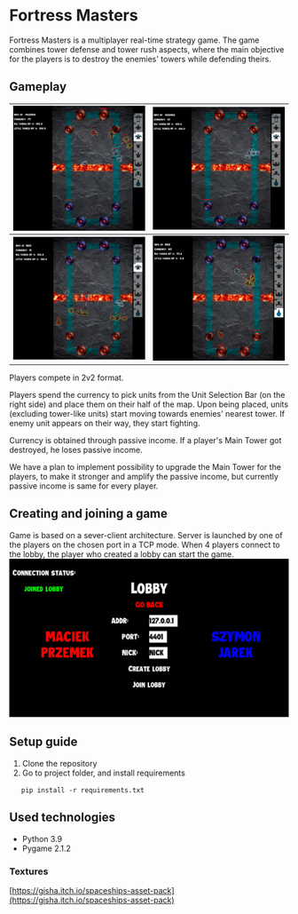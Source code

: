 # Fortress Masters
Fortress Masters is a multiplayer real-time strategy game. 
The game combines tower defense and tower rush aspects, 
where the main objective for the players is to 
destroy the enemies' towers while defending theirs.

## Gameplay
| ![Screen 1](resources/img/screenshots/screen1.png) | ![Screen 2](resources/img/screenshots/screen2.png) |
|----------------------------------------------------|----------------------------------------------------|
| ![Screen 3](resources/img/screenshots/screen3.png) | ![Screen 4](resources/img/screenshots/screen4.png) |

Players compete in 2v2 format. 

Players spend the currency to pick units from the Unit Selection Bar (on the right side) and place them on their half of the map. 
Upon being placed, units (excluding tower-like units) start moving towards enemies' nearest tower.
If enemy unit appears on their way, they start fighting. 

Currency is obtained through passive income. 
If a player's Main Tower got destroyed, he loses passive income.

We have a plan to implement possibility to upgrade the Main Tower 
for the players, to make it stronger and amplify the passive income, 
but currently passive income is same for every player.

## Creating and joining a game
Game is based on a sever-client architecture. 
Server is launched by one of the players on the chosen port in a TCP mode.
When 4 players connect to the lobby, the player who created a lobby can start the game.
![Screen 4](resources/img/screenshots/screen5.png)

## Setup guide
1. Clone the repository
2. Go to project folder, and install requirements
```
   pip install -r requirements.txt
```
## Used technologies
 - Python 3.9
 - Pygame 2.1.2
### Textures
[https://gisha.itch.io/spaceships-asset-pack](https://gisha.itch.io/spaceships-asset-pack)



